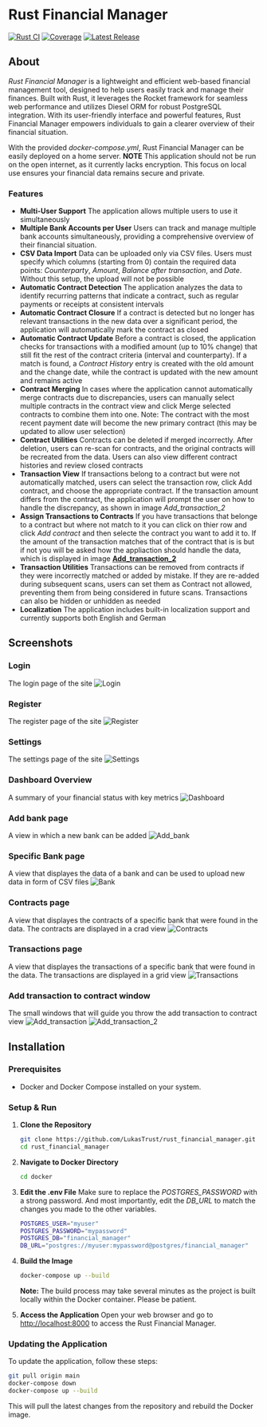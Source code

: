 
# Rust Financial Manager

[![Rust CI](https://github.com/LukasTrust/rust_financial_manager/workflows/Rust%20CI/badge.svg)](https://github.com/LukasTrust/rust_financial_manager/actions?query=workflow%3A%22Rust+CI%22)
[![Coverage](https://img.shields.io/badge/coverage-80%25-brightgreen)](./coverage/cobertura.xml)
[![Latest Release](https://img.shields.io/github/v/release/LukasTrust/rust_financial_manager)](https://github.com/LukasTrust/rust_financial_manager/releases/latest)

## About

*Rust Financial Manager* is a lightweight and efficient web-based financial management tool, designed to help users easily track and manage their finances. Built with Rust, it leverages the Rocket framework for seamless web performance and utilizes Diesel ORM for robust PostgreSQL integration. With its user-friendly interface and powerful features, Rust Financial Manager empowers individuals to gain a clearer overview of their financial situation.

With the provided *docker-compose.yml*, Rust Financial Manager can be easily deployed on a home server. 
**NOTE** This application should not be run on the open internet, as it currently lacks encryption. This focus on local use ensures your financial data remains secure and private.

### Features
- **Multi-User Support** The application allows multiple users to use it simultaneously
- **Multiple Bank Accounts per User** Users can track and manage multiple bank accounts simultaneously, providing a comprehensive overview of their financial situation.
- **CSV Data Import** Data can be uploaded only via CSV files. Users must specify which columns (starting from 0) contain the required data points: *Counterparty*, *Amount*, *Balance after transaction*, and *Date*. Without this setup, the upload will not be possible
- **Automatic Contract Detection** The application analyzes the data to identify recurring patterns that indicate a contract, such as regular payments or receipts at consistent intervals
- **Automatic Contract Closure** If a contract is detected but no longer has relevant transactions in the new data over a significant period, the application will automatically mark the contract as closed
- **Automatic Contract Update** Before a contract is closed, the application checks for transactions with a modified amount (up to 10% change) that still fit the rest of the contract criteria (interval and counterparty). If a match is found, a *Contract History* entry is created with the old amount and the change date, while the contract is updated with the new amount and remains active
- **Contract Merging** In cases where the application cannot automatically merge contracts due to discrepancies, users can manually select multiple contracts in the contract view and click Merge selected contracts to combine them into one. Note: The contract with the most recent payment date will become the new primary contract (this may be updated to allow user selection)
- **Contract Utilities** Contracts can be deleted if merged incorrectly. After deletion, users can re-scan for contracts, and the original contracts will be recreated from the data. Users can also view different contract histories and review closed contracts
- **Transaction View** If transactions belong to a contract but were not automatically matched, users can select the transaction row, click Add contract, and choose the appropriate contract. If the transaction amount differs from the contract, the application will prompt the user on how to handle the discrepancy, as shown in image *Add_transaction_2*
- **Assign Transactions to Contracts** If you have transactions that belonge to a contract but where not match to it you can click on thier row and click *Add contract* and then selecte the contract you want to add it to. If the amount of the transaction matches that of the contract that is is but if not you will be asked how the appliaction should handle the data, which is displayed in image [**Add_transaction_2**](#add-transaction-to-contract-window)
- **Transaction Utilities** Transactions can be removed from contracts if they were incorrectly matched or added by mistake. If they are re-added during subsequent scans, users can set them as Contract not allowed, preventing them from being considered in future scans. Transactions can also be hidden or unhidden as needed
- **Localization** The application includes built-in localization support and currently supports both English and German

## Screenshots

### Login
The login page of the site
![Login](screenshots/login.png)

### Register
The register page of the site
![Register](screenshots/register.png)

### Settings
The settings page of the site
![Settings](screenshots/bank_view.png)

### Dashboard Overview
A summary of your financial status with key metrics
![Dashboard](screenshots/dashboard.png)

### Add bank page
A view in which a new bank can be added
![Add_bank](screenshots/add_bank.png)

### Specific Bank page
A view that displayes the data of a bank and can be used to upload new data in form of CSV files
![Bank](screenshots/bank_view.png)

### Contracts page
A view that displayes the contracts of a specific bank that were found in the data. The contracts are displayed in a crad view
![Contracts](screenshots/bank_view.png)

### Transactions page
A view that displayes the transactions of a specific bank that were found in the data. The transactions are displayed in a grid view
![Transactions](screenshots/bank_view.png)

### Add transaction to contract window
The small windows that will guide you throw the add transaction to contract view
![Add_transaction](screenshots/add_to_contract_1.png)
![Add_transaction_2](screenshots/add_to_contract_2.png)

## Installation

### Prerequisites
- Docker and Docker Compose installed on your system.

### Setup & Run

1. **Clone the Repository**
    ```bash
    git clone https://github.com/LukasTrust/rust_financial_manager.git
    cd rust_financial_manager
    ```

2. **Navigate to Docker Directory**
    ```bash
    cd docker
    ```

3. **Edit the .env File**
    Make sure to replace the *POSTGRES_PASSWORD* with a strong password. And most importantly, edit the *DB_URL* to match the changes you made to the other variables.
    ```bash
    POSTGRES_USER="myuser"
    POSTGRES_PASSWORD="mypassword"
    POSTGRES_DB="financial_manager"
    DB_URL="postgres://myuser:mypassword@postgres/financial_manager"
    ```

4. **Build the Image**
    ```bash
    docker-compose up --build
    ```
    **Note:** The build process may take several minutes as the project is built locally within the Docker container. Please be patient.

5. **Access the Application**
    Open your web browser and go to [http://localhost:8000](http://localhost:8000) to access the Rust Financial Manager.

### Updating the Application
To update the application, follow these steps:
   ```bash
   git pull origin main
   docker-compose down
   docker-compose up --build
   ```
   This will pull the latest changes from the repository and rebuild the Docker image.
